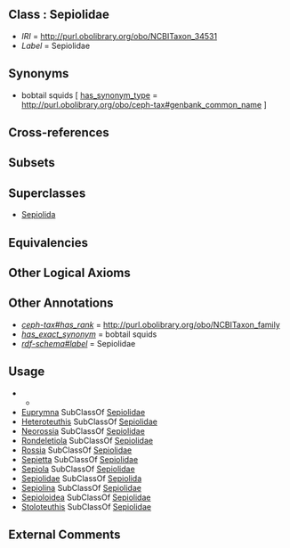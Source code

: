 
## Class : Sepiolidae

 * *IRI* = http://purl.obolibrary.org/obo/NCBITaxon_34531
 * *Label* = Sepiolidae

## Synonyms

 * bobtail squids [ [has_synonym_type](../../pe/oboInOwl#hasSynonymType.md) = http://purl.obolibrary.org/obo/ceph-tax#genbank_common_name ]

## Cross-references


## Subsets


## Superclasses

 * [Sepiolida](../../NCBITaxon/88/NCBITaxon_551288.md)

## Equivalencies


## Other Logical Axioms


## Other Annotations

 * *[ceph-tax#has_rank](../../ceph-tax#has/nk/ceph-tax#has_rank.md)* = http://purl.obolibrary.org/obo/NCBITaxon_family
 * *[has_exact_synonym](../../ym/oboInOwl#hasExactSynonym.md)* = bobtail squids
 * *[rdf-schema#label](../../el/rdf-schema#label.md)* = Sepiolidae

## Usage

 * -
 * [Euprymna](../../NCBITaxon/12/NCBITaxon_6612.md) SubClassOf [Sepiolidae](../../NCBITaxon/31/NCBITaxon_34531.md)
 * [Heteroteuthis](../../NCBITaxon/77/NCBITaxon_55277.md) SubClassOf [Sepiolidae](../../NCBITaxon/31/NCBITaxon_34531.md)
 * [Neorossia](../../NCBITaxon/52/NCBITaxon_411452.md) SubClassOf [Sepiolidae](../../NCBITaxon/31/NCBITaxon_34531.md)
 * [Rondeletiola](../../NCBITaxon/43/NCBITaxon_70343.md) SubClassOf [Sepiolidae](../../NCBITaxon/31/NCBITaxon_34531.md)
 * [Rossia](../../NCBITaxon/32/NCBITaxon_34532.md) SubClassOf [Sepiolidae](../../NCBITaxon/31/NCBITaxon_34531.md)
 * [Sepietta](../../NCBITaxon/34/NCBITaxon_34534.md) SubClassOf [Sepiolidae](../../NCBITaxon/31/NCBITaxon_34531.md)
 * [Sepiola](../../NCBITaxon/36/NCBITaxon_34536.md) SubClassOf [Sepiolidae](../../NCBITaxon/31/NCBITaxon_34531.md)
 * [Sepiolidae](../../NCBITaxon/31/NCBITaxon_34531.md) SubClassOf [Sepiolida](../../NCBITaxon/88/NCBITaxon_551288.md)
 * [Sepiolina](../../NCBITaxon/81/NCBITaxon_243081.md) SubClassOf [Sepiolidae](../../NCBITaxon/31/NCBITaxon_34531.md)
 * [Sepioloidea](../../NCBITaxon/41/NCBITaxon_61741.md) SubClassOf [Sepiolidae](../../NCBITaxon/31/NCBITaxon_34531.md)
 * [Stoloteuthis](../../NCBITaxon/47/NCBITaxon_61747.md) SubClassOf [Sepiolidae](../../NCBITaxon/31/NCBITaxon_34531.md)

## External Comments

